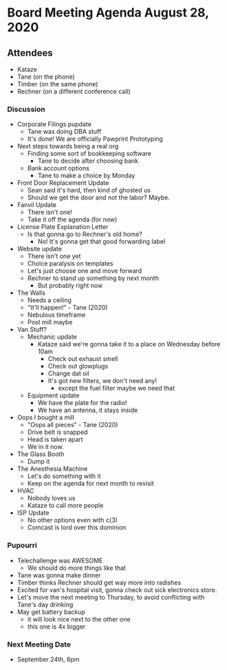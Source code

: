 # Board Meeting Agenda August 28, 2020

## Attendees
- Kataze
- Tane (on the phone)
- Timber (on the same phone)
- Rechner (on a different conference call)

### Discussion
- Corporate Filings pupdate
  - Tane was doing DBA stuff
  - It's done! We are officially Pawprint Prototyping
- Next steps towards being a real org
  - Finding some sort of bookkeeping software
    - Tane to decide after choosing bank
  - Bank account options
    - Tane to make a choice by Monday
- Front Door Replacement Update
  - Sean said it's hard, then kind of ghosted us
  - Should we get the door and not the labor? Maybe. 
- Fanvil Update
  - There isn't one!
  - Take it off the agenda (for now)
- License Plate Explanation Letter
  - Is that gonna go to Rechner's old home?
    - No! It's gonna get that good forwarding label
- Website update
  - There isn't one yet
  - Choice paralysis on templates
  - Let's just choose one and move forward
  - Rechner to stand up something by next month
    - But probably right now
- The Walls
  - Needs a ceiling
  - "It'll happen!" - Tane (2020)
  - Nebulous timeframe
  - Post mill maybe
- Van Stuff?
  - Mechanic update
    - Kataze said we're gonna take it to a place on Wednesday before 10am
      - Check out exhaust smell
      - Check out glowplugs
      - Change dat oil
      - It's got new filters, we don't need any!
        - except the fuel filter maybe we need that
  - Equipment update
    - We have the plate for the radio!
    - We have an antenna, it stays inside
- Oops I bought a mill
  - "Oops all pieces" - Tane (2020)
  - Drive belt is snapped
  - Head is taken apart
  - We in it now.
- The Glass Booth
  - Dump it
- The Anesthesia Machine
  - Let's do something with it
  - Keep on the agenda for next month to revisit
- HVAC
  - Nobody loves us 
  - Kataze to call more people
- ISP Update
  - No other options even with c(3)
  - Comcast is lord over this dominion

### Pupourri
- Telechallenge was AWESOME
  - We should do more things like that
- Tane was gonna make dinner
- Timber thinks Rechner should get way more into radishes
- Excited for van's hospital visit, gonna check out sick electronics store.
- Let's move the next meeting to Thursday, to avoid conflicting with Tane's day drinking
- May get battery backup
  - it will look nice next to the other one
  - this one is 4x bigger

### Next Meeting Date
- September 24th, 6pm
